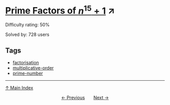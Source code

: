 # [Prime Factors of $n^{15}+1$](https://projecteuler.net/problem=421) ↗️

Difficulty rating: 50%

Solved by: 728 users
## Tags

- [factorisation](../tags/factorisation.md)
- [multiplicative-order](../tags/multiplicative-order.md)
- [prime-number](../tags/prime-number.md)



---

[↑ Main Index](../README.md)


<div align=center><a href='420.md'>← Previous</a> &nbsp;&nbsp; &nbsp;&nbsp;  <a href='422.md'>Next →</a></div>
